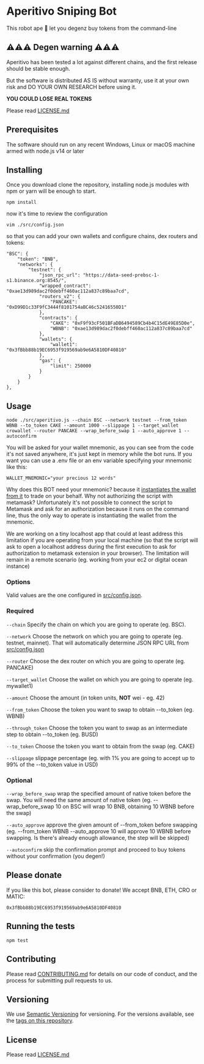 # Aperitivo Sniping Bot

This robot ape 🦍 let you degenz buy tokens from the command-line

## ⚠️⚠️⚠️ Degen warning ⚠️⚠️⚠️

Aperitivo has been tested a lot against different chains, and the first release should be stable enough.

But the software is distributed AS IS without warranty, use it at your own risk and DO YOUR OWN RESEARCH before using it.

**YOU COULD LOSE REAL TOKENS**

Please read [LICENSE.md](LICENSE.md)

## Prerequisites

The software should run on any recent Windows, Linux or macOS machine armed with node.js v14 or later

## Installing

Once you download clone the repository, installing node.js modules with npm or yarn will be enough to start.

    npm install

now it's time to review the configuration

    vim ./src/config.json
so that you can add your own wallets and configure chains, dex routers and tokens:

    "BSC": {
        "token": "BNB",
        "networks": {
            "testnet": {
                "json_rpc_url": "https://data-seed-prebsc-1-s1.binance.org:8545/",
                "wrapped_contract": "0xae13d989dac2f0debff460ac112a837c89baa7cd",
                "routers_v2": {
                    "PANCAKE": "0xD99D1c33F9fC3444f8101754aBC46c52416550D1"
                },
                "contracts": {
                    "CAKE": "0xF9f93cF501BFaDB6494589Cb4b4C15dE49E85D0e",
                    "WBNB": "0xae13d989dac2f0debff460ac112a837c89baa7cd"
                },
                "wallets": {
                    "wallet1": "0x3fBbb88b19EC6953f919569ab9e6A5810DF40810"
                },
                "gas": {
                    "limit": 250000
                }
            }
        }  
    },

## Usage
    node ./src/aperitivo.js --chain BSC --network testnet --from_token WBNB --to_token CAKE --amount 1000 --slippage 1 --target_wallet crowallet --router PANCAKE --wrap_before_swap 1 --auto_approve 1 --autoconfirm

You will be asked for your wallet mnemonic, as you can see from the code it's not saved anywhere, it's just kept in memory while the bot runs. If you want you can use a .env file or an env variable specifying your mnemonic like this:

    WALLET_MNEMONIC="your precious 12 words"

Why does this BOT need your mnemonic? because it [instantiates the wallet from it](https://github.com/deficient-apes/aperitivo-sniping-bot/blob/main/src/init.js#L17) to trade on your behalf. Why not authorizing the script with metamask? Unfortunately it's not possible to connect the script to Metamask and ask for an authorization because it runs on the command line, thus the only way to operate is instantiating the wallet from the mnemonic.

We are working on a tiny localhost app that could at least address this limitation if you are operating from your local machine (so that the script will ask to open a localhost address during the first execution to ask for authorization to metamask extension in your browser). The limitation will remain in a remote scenario (eg. working from your ec2 or digital ocean instance)

### Options
Valid values are the one configured in [src/config.json](src/config.json).

### Required

  `--chain` Specify the chain on which you are going to operate (eg. BSC).

  `--network` Choose the network on which you are going to operate (eg. testnet, mainnet). That will automatically determine JSON RPC URL from [src/config.json](src/config.json)

  `--router` Choose the dex router on which you are going to operate (eg. PANCAKE)

  `--target_wallet` Choose the wallet on which you are going to operate (eg. mywallet1)

  `--amount` Choose the amount (in token units, **NOT** wei - eg. 42)

  `--from_token` Choose the token you want to swap to obtain --to_token (eg. WBNB)

  `--through_token` Choose the token you want to swap as an intermediate step to obtain --to_token (eg. BUSD)

  `--to_token` Choose the token you want to obtain from the swap (eg. CAKE)

  `--slippage` slippage percentage (eg. with 1% you are going to accept up to 99% of the --to_token value in USD)

### Optional

  `--wrap_before_swap` wrap the specified amount of native token before the swap. You will need the same amount of native token (eg. --wrap_before_swap 10 on BSC will wrap 10 BNB, obtaining 10 WBNB before the swap)

  `--auto_approve` approve the given amount of --from_token before swapping (eg. --from_token WBNB --auto_approve 10 will approve 10 WBNB before swapping. Is there's already enough allowance, the step will be skipped)

  `--autoconfirm` skip the confirmation prompt and proceed to buy tokens without your confirmation (you degen!)

## Please donate
If you like this bot, please consider to donate! We accept BNB, ETH, CRO or MATIC:

    0x3fBbb88b19EC6953f919569ab9e6A5810DF40810

## Running the tests
    npm test

## Contributing

Please read [CONTRIBUTING.md](CONTRIBUTING.md) for details on our code
of conduct, and the process for submitting pull requests to us.

## Versioning

We use [Semantic Versioning](http://semver.org/) for versioning. For the versions
available, see the [tags on this
repository](https://github.com/deficient-apes/aperitivo-sniping-bot/tags).

## License

Please read [LICENSE.md](LICENSE.md)
